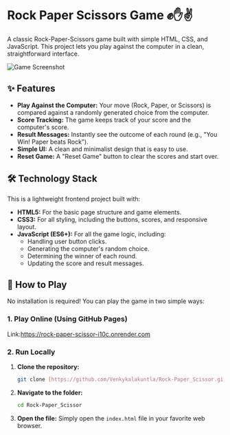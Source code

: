 # Rock Paper Scissors Game ✊✋✌️

A classic Rock-Paper-Scissors game built with simple HTML, CSS, and JavaScript. This project lets you play against the computer in a clean, straightforward interface.

![Game Screenshot](https://i.imgur.com/3vC81bK.png)

## ✨ Features

* **Play Against the Computer:** Your move (Rock, Paper, or Scissors) is compared against a randomly generated choice from the computer.
* **Score Tracking:** The game keeps track of your score and the computer's score.
* **Result Messages:** Instantly see the outcome of each round (e.g., "You Win! Paper beats Rock").
* **Simple UI:** A clean and minimalist design that is easy to use.
* **Reset Game:** A "Reset Game" button to clear the scores and start over.

## 🛠️ Technology Stack

This is a lightweight frontend project built with:

* **HTML5:** For the basic page structure and game elements.
* **CSS3:** For all styling, including the buttons, scores, and responsive layout.
* **JavaScript (ES6+):** For all the game logic, including:
    * Handling user button clicks.
    * Generating the computer's random choice.
    * Determining the winner of each round.
    * Updating the score and result messages.

## 🚀 How to Play

No installation is required! You can play the game in two simple ways:

### 1. Play Online (Using GitHub Pages)

Link:https://rock-paper-scissor-i10c.onrender.com

 
### 2. Run Locally

1.  **Clone the repository:**
    ```bash
    git clone [https://github.com/Venkykalakuntla/Rock-Paper_Scissor.git](https://github.com/Venkykalakuntla/Rock-Paper_Scissor.git)
    ```
2.  **Navigate to the folder:**
    ```bash
    cd Rock-Paper_Scissor
    ```
3.  **Open the file:**
    Simply open the `index.html` file in your favorite web browser.
